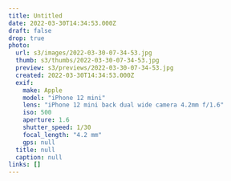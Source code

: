```yaml
---
title: Untitled
date: 2022-03-30T14:34:53.000Z
draft: false
drop: true
photo:
  url: s3/images/2022-03-30-07-34-53.jpg
  thumb: s3/thumbs/2022-03-30-07-34-53.jpg
  preview: s3/previews/2022-03-30-07-34-53.jpg
  created: 2022-03-30T14:34:53.000Z
  exif:
    make: Apple
    model: "iPhone 12 mini"
    lens: "iPhone 12 mini back dual wide camera 4.2mm f/1.6"
    iso: 500
    aperture: 1.6
    shutter_speed: 1/30
    focal_length: "4.2 mm"
    gps: null
  title: null
  caption: null
links: []
---
```

